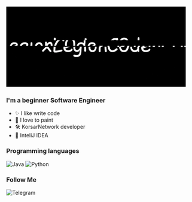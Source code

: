 
![Header](https://github.com/xLegionC0de/xLegionC0de/blob/main/giphy.gif?raw=true)

### I'm a beginner Software Engineer

- ✨ I like write code
- 🎨 I love to paint
- 🛠 KorsarNetwork developer
- 💜 InteliJ IDEA

### Programming languages
![Java](https://img.shields.io/badge/-Java-090909?style=for-the-badge&logo=java&logoColor=E6826C)
![Python](https://img.shields.io/badge/-Python-090909?style=for-the-badge&logo=python)

### Follow Me

![Telegram](https://img.shields.io/badge/-Telegram-090909?style=for-the-badge&logo=telegram)
